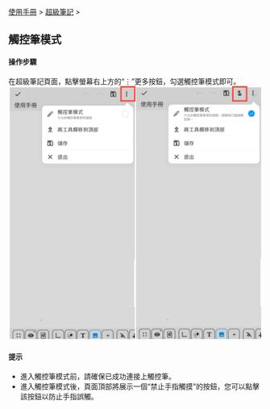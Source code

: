 [使用手冊](/dragonnest/drawnote/manual/zh-tw) > [超級筆記](/dragonnest/drawnote/manual/zh/super_note) >

觸控筆模式
---
#### 操作步驟

在超級筆記頁面，點擊螢幕右上方的“⋮”更多按鈕，勾選觸控筆模式即可。
![](imgs/stylus_mode1.png)

#### 提示
- 進入觸控筆模式前，請確保已成功連接上觸控筆。
- 進入觸控筆模式後，頁面頂部將展示一個“禁止手指觸摸”的按鈕，您可以點擊該按鈕以防止手指誤觸。